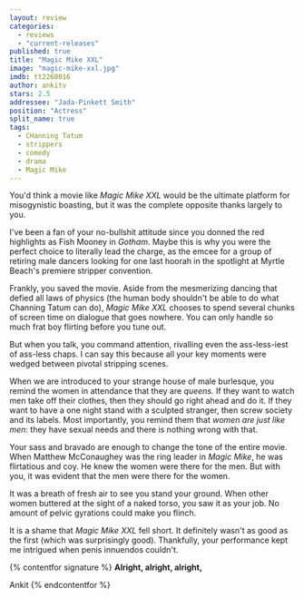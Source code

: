 ```yaml
---
layout: review
categories: 
  - reviews
  - "current-releases"
published: true
title: "Magic Mike XXL"
image: "magic-mike-xxl.jpg"
imdb: tt2268016
author: ankitv
stars: 2.5
addressee: "Jada-Pinkett Smith"
position: "Actress"
split_name: true
tags: 
  - CHanning Tatum
  - strippers
  - comedy
  - drama
  - Magic Mike
---
```


You'd think a movie like _Magic Mike XXL_ would be the ultimate platform for misogynistic boasting, but it was the complete opposite thanks largely to you.

I've been a fan of your no-bullshit attitude since you donned the red highlights as Fish Mooney in _Gotham_. Maybe this is why you were the perfect choice to literally lead the charge, as the emcee for a group of retiring male dancers looking for one last hoorah in the spotlight at Myrtle Beach's premiere stripper convention.

Frankly, you saved the movie. Aside from the mesmerizing dancing that defied all laws of physics (the human body shouldn't be able to do what Channing Tatum can do), _Magic Mike XXL_ chooses to spend several chunks of screen time on dialogue that goes nowhere. You can only handle so much frat boy flirting before you tune out.

But when you talk, you command attention, rivalling even the ass-less-iest of ass-less chaps. I can say this because all your key moments were wedged between pivotal stripping scenes.

When we are introduced to your strange house of male burlesque, you remind the women in attendance that they are _queens._ If they want to watch men take off their clothes, then they should go right ahead and do it. If they want to have a one night stand with a sculpted stranger, then screw society and its labels. Most importantly, you remind them that _women are just like men_: they have sexual needs and there is nothing wrong with that.

Your sass and bravado are enough to change the tone of the entire movie. When Matthew McConaughey was the ring leader in _Magic Mike_, he was flirtatious and coy. He knew the women were there for the men. But with you, it was evident that the men were there for the women.

It was a breath of fresh air to see you stand your ground. When other women buttered at the sight of a naked torso, you saw it as your job. No amount of pelvic gyrations could make you flinch.

It is a shame that _Magic Mike XXL_ fell short. It definitely wasn't as good as the first (which was surprisingly good). Thankfully, your performance kept me intrigued when penis innuendos couldn't.

{% contentfor signature %}
**Alright, alright, alright,**

Ankit
{% endcontentfor %}
